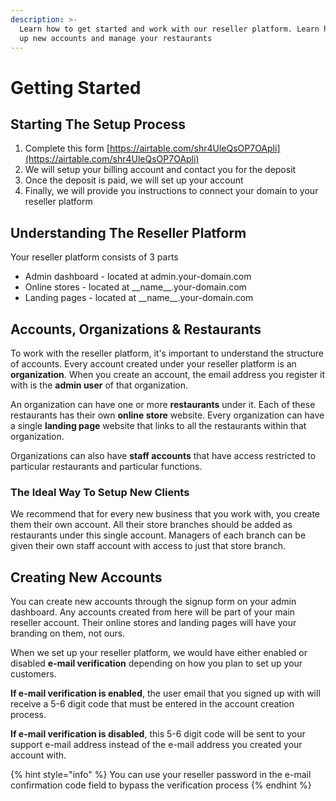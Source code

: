 ```yaml
---
description: >-
  Learn how to get started and work with our reseller platform. Learn how to set
  up new accounts and manage your restaurants
---
```


# Getting Started

## Starting The Setup Process

1. Complete this form [https://airtable.com/shr4UleQsOP7OApli](https://airtable.com/shr4UleQsOP7OApli)
2. We will setup your billing account and contact you for the deposit
3. Once the deposit is paid, we will set up your account
4. Finally, we will provide you instructions to connect your domain to your reseller platform

## Understanding The Reseller Platform

Your reseller platform consists of 3 parts

* Admin dashboard - located at admin.your-domain.com
* Online stores - located at \_\_name\_\_.your-domain.com
* Landing pages - located at \_\_name\_\_.your-domain.com

## Accounts, O**rganizations** & Restaurants

To work with the reseller platform, it's important to understand the structure of accounts. Every account created under your reseller platform is an **organization**. When you create an account, the email address you register it with is the **admin user** of that organization.

An organization can have one or more **restaurants** under it. Each of these restaurants has their own **online store** website. Every organization can have a single **landing page** website that links to all the restaurants within that organization.

Organizations can also have **staff accounts** that have access restricted to particular restaurants and particular functions.

### The Ideal Way To Setup New Clients

We recommend that for every new business that you work with, you create them their own account. All their store branches should be added as restaurants under this single account. Managers of each branch can be given their own staff account with access to just that store branch.

## Creating New Accounts

You can create new accounts through the signup form on your admin dashboard. Any accounts created from here will be part of your main reseller account. Their online stores and landing pages will have your branding on them, not ours.

When we set up your reseller platform, we would have either enabled or disabled **e-mail verification** depending on how you plan to set up your customers.

**If e-mail verification is enabled**, the user email that you signed up with will receive a 5-6 digit code that must be entered in the account creation process.

**If e-mail verification is disabled**, this 5-6 digit code will be sent to your support e-mail address instead of the e-mail address you created your account with.

{% hint style="info" %}
You can use your reseller password in the e-mail confirmation code field to bypass the verification process
{% endhint %}

